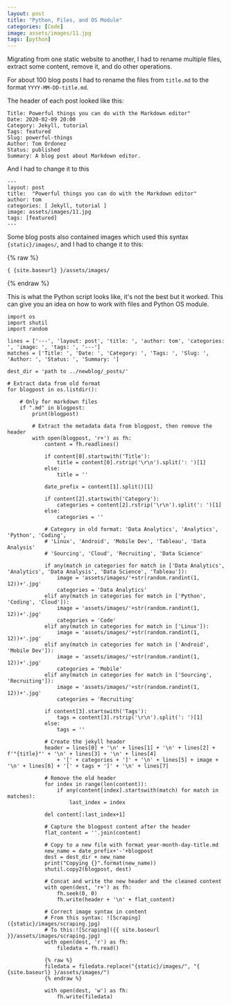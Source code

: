 ```yaml
---
layout: post
title: "Python, Files, and OS Module"
categories: [Code]
image: assets/images/11.jpg
tags: [python]
---
```


Migrating from one static website to another, I had to rename multiple files, extract some content, remove it, and do other operations.

For about 100 blog posts I had to rename the files from `title.md` to the format `YYYY-MM-DD-title.md`.

The header of each post looked like this:

	Title: Powerful things you can do with the Markdown editor"
	Date: 2020-02-09 20:00
	Category: Jekyll, tutorial
	Tags: featured
	Slug: powerful-things
	Author: Tom Ordonez
	Status: published
	Summary: A blog post about Markdown editor.

And I had to change it to this

	---
	layout: post
	title:  "Powerful things you can do with the Markdown editor"
	author: tom
	categories: [ Jekyll, tutorial ]
	image: assets/images/11.jpg
	tags: [featured]
	---

Some blog posts also contained images which used this syntax `{static}/images/`, and I had to change it to this:

{% raw %}

	{ {site.baseurl} }/assets/images/

{% endraw %}

This is what the Python script looks like, it's not the best but it worked. This can give you an idea on how to work with files and Python OS module.

	import os
	import shutil
	import random

	lines = ['---', 'layout: post', 'title: ', 'author: tom', 'categories: ', 'image: ', 'tags: ', '---']
	matches = ['Title: ', 'Date: ', 'Category: ', 'Tags: ', 'Slug: ', 'Author: ', 'Status: ', 'Summary: ']

	dest_dir = 'path to ../newblog/_posts/'

	# Extract data from old format
	for blogpost in os.listdir():

		# Only for markdown files
		if ".md" in blogpost:
			print(blogpost)

			# Extract the metadata data from blogpost, then remove the header
			with open(blogpost, 'r+') as fh:
				content = fh.readlines()

				if content[0].startswith('Title'):
					title = content[0].rstrip('\r\n').split(': ')[1]
				else:
					title = ''

				date_prefix = content[1].split()[1]

				if content[2].startswith('Category'):
					categories = content[2].rstrip('\r\n').split(': ')[1]
				else:
					categories = ''

				# Category in old format: 'Data Analytics', 'Analytics', 'Python', 'Coding', 
				# 'Linux', 'Android', 'Mobile Dev', 'Tableau', 'Data Analysis'
				# 'Sourcing', 'Cloud', 'Recruiting', 'Data Science'

				if any(match in categories for match in ['Data Analytics', 'Analytics', 'Data Analysis', 'Data Science', 'Tableau']):
					image = 'assets/images/'+str(random.randint(1, 12))+'.jpg'
					categories = 'Data Analytics'
				elif any(match in categories for match in ['Python', 'Coding', 'Cloud']):
					image = 'assets/images/'+str(random.randint(1, 12))+'.jpg'
					categories = 'Code'
				elif any(match in categories for match in ['Linux']):
					image = 'assets/images/'+str(random.randint(1, 12))+'.jpg'
				elif any(match in categories for match in ['Android', 'Mobile Dev']):
					image = 'assets/images/'+str(random.randint(1, 12))+'.jpg'
					categories = 'Mobile'
				elif any(match in categories for match in ['Sourcing', 'Recruiting']):
					image = 'assets/images/'+str(random.randint(1, 12))+'.jpg'
					categories = 'Recruiting'

				if content[3].startswith('Tags'):
					tags = content[3].rstrip('\r\n').split(': ')[1]
				else:
					tags = ''

				# Create the jekyll header
				header = lines[0] + '\n' + lines[1] + '\n' + lines[2] + f'"{title}"' + '\n' + lines[3] + '\n' + lines[4] 
					+ '[' + categories + ']' + '\n' + lines[5] + image + '\n' + lines[6] + '[' + tags + ']' + '\n' + lines[7]

				# Remove the old header
				for index in range(len(content)):
					if any(content[index].startswith(match) for match in matches):
						last_index = index

				del content[:last_index+1]

				# Capture the blogpost content after the header
				flat_content = ''.join(content)

				# Copy to a new file with format year-month-day-title.md
				new_name = date_prefix+'-'+blogpost
				dest = dest_dir + new_name
				print("Copying {}".format(new_name))
				shutil.copy2(blogpost, dest)

				# Concat and write the new header and the cleaned content
				with open(dest, 'r+') as fh:
					fh.seek(0, 0)
					fh.write(header + '\n' + flat_content)

				# Correct image syntax in content
				# From this syntax: ![Scraping]({static}/images/scraping.jpg)
				# To this:![Scraping]({{ site.baseurl }}/assets/images/scraping.jpg)
				with open(dest, 'r') as fh:
					filedata = fh.read()

				{% raw %}
				filedata = filedata.replace("{static}/images/", "{ {site.baseurl} }/assets/images/")
				{% endraw %}

				with open(dest, 'w') as fh:
					fh.write(filedata)
